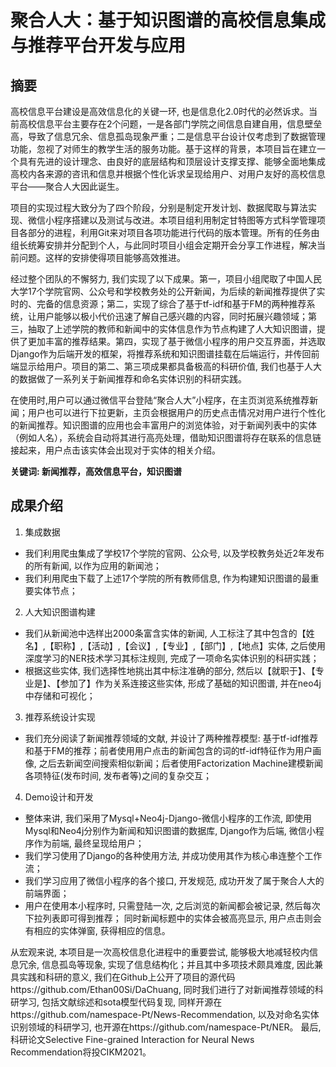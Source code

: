 # 聚合人大：基于知识图谱的高校信息集成与推荐平台开发与应用
## 摘要

 高校信息平台建设是高效信息化的关键一环, 也是信息化2.0时代的必然诉求。当前高校信息平台主要存在2个问题，一是各部门学院之间信息自建自用，信息壁垒高，导致了信息冗余、信息孤岛现象严重；二是信息平台设计仅考虑到了数据管理功能，忽视了对师生的教学生活的服务功能。基于这样的背景，本项目旨在建立一个具有先进的设计理念、由良好的底层结构和顶层设计支撑支撑、能够全面地集成高校内各来源的咨讯和信息并根据个性化诉求呈现给用户、对用户友好的高校信息平台——聚合人大因此诞生。
 
 项目的实现过程大致分为了四个阶段，分别是制定开发计划、数据爬取与算法实现、微信小程序搭建以及测试与改进。本项目组利用制定甘特图等方式科学管理项目各部分的进程，利用Git来对项目各项功能进行代码的版本管理。所有的任务由组长统筹安排并分配到个人，与此同时项目小组会定期开会分享工作进程，解决当前问题。这样的安排使得项目能够高效推进。
 
经过整个团队的不懈努力, 我们实现了以下成果。第一，项目小组爬取了中国人民大学17个学院官网、公众号和学校教务处的公开新闻，为后续的新闻推荐提供了实时的、完备的信息资源；第二，实现了综合了基于tf-idf和基于FM的两种推荐系统，让用户能够以极小代价迅速了解自己感兴趣的内容，同时拓展兴趣领域；第三，抽取了上述学院的教师和新闻中的实体信息作为节点构建了人大知识图谱，提供了更加丰富的推荐结果。第四，实现了基于微信小程序的用户交互界面，并选取Django作为后端开发的框架，将推荐系统和知识图谱挂载在后端运行，并传回前端显示给用户。项目的第二、第三项成果都具备极高的科研价值, 我们也基于人大的数据做了一系列关于新闻推荐和命名实体识别的科研实践。

在使用时,用户可以通过微信平台登陆“聚合人大”小程序，在主页浏览系统推荐新闻；用户也可以进行下拉更新，主页会根据用户的历史点击情况对用户进行个性化的新闻推荐。知识图谱的应用也会丰富用户的浏览体验，对于新闻列表中的实体（例如人名），系统会自动将其进行高亮处理，借助知识图谱将存在联系的信息链接起来，用户点击该实体会出现对于实体的相关介绍。

**关键词: 新闻推荐，高效信息平台，知识图谱**

## 成果介绍

1.	集成数据
*	我们利用爬虫集成了学校17个学院的官网、公众号, 以及学校教务处近2年发布的所有新闻, 以作为应用的新闻池；
*	我们利用爬虫下载了上述17个学院的所有教师信息, 作为构建知识图谱的最重要实体节点；

2.	人大知识图谱构建
*	我们从新闻池中选样出2000条富含实体的新闻, 人工标注了其中包含的【姓名】,【职称】,【活动】,【会议】,【专业】,【部门】,【地点】实体, 之后使用深度学习的NER技术学习其标注规则, 完成了一项命名实体识别的科研实践；
*	根据这些实体, 我们选择性地挑出其中标注准确的部分, 然后以【就职于】、【专业是】、【参加了】作为关系连接这些实体, 形成了基础的知识图谱, 并在neo4j中存储和可视化；

3.	推荐系统设计实现
*	我们充分阅读了新闻推荐领域的文献, 并设计了两种推荐模型: 基于tf-idf推荐和基于FM的推荐；前者使用用户点击的新闻包含的词的tf-idf特征作为用户画像, 之后去新闻空间搜索相似新闻；后者使用Factorization Machine建模新闻各项特征(发布时间, 发布者等)之间的复杂交互；

4.	Demo设计和开发
*	整体来讲, 我们采用了Mysql+Neo4j-Django-微信小程序的工作流, 即使用Mysql和Neo4j分别作为新闻和知识图谱的数据库, Django作为后端, 微信小程序作为前端, 最终呈现给用户；
* 我们学习使用了Django的各种使用方法, 并成功使用其作为核心串连整个工作流；
*	我们学习应用了微信小程序的各个接口, 开发规范, 成功开发了属于聚合人大的前端界面；
*	用户在使用本小程序时, 只需登陆一次, 之后浏览的新闻都会被记录, 然后每次下拉列表即可得到推荐； 同时新闻标题中的实体会被高亮显示, 用户点击则会有相应的实体弹窗, 获得相应的信息。

从宏观来说, 本项目是一次高校信息化进程中的重要尝试, 能够极大地减轻校内信息冗余, 信息孤岛等现象, 实现了信息结构化；并且其中多项技术颇具难度, 因此兼具实践和科研的意义, 我们在Github上公开了项目的源代码https://github.com/Ethan00Si/DaChuang, 同时我们进行了对新闻推荐领域的科研学习, 包括文献综述和sota模型代码复现, 同样开源在https://github.com/namespace-Pt/News-Recommendation, 以及对命名实体识别领域的科研学习, 也开源在https://github.com/namespace-Pt/NER。 最后, 科研论文Selective Fine-grained Interaction for Neural News Recommendation将投CIKM2021。

